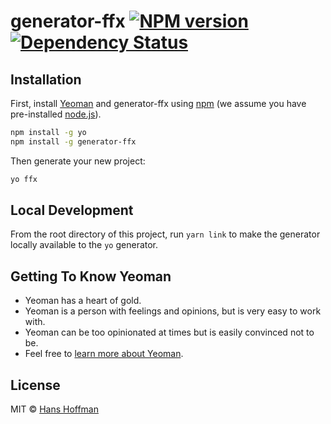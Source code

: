 # generator-ffx [![NPM version][npm-image]][npm-url] [![Dependency Status][daviddm-image]][daviddm-url]

>

## Installation

First, install [Yeoman](http://yeoman.io) and generator-ffx using [npm](https://www.npmjs.com/) (we assume you have pre-installed [node.js](https://nodejs.org/)).

```bash
npm install -g yo
npm install -g generator-ffx
```

Then generate your new project:

```bash
yo ffx
```

## Local Development

From the root directory of this project, run `yarn link` to make the generator locally available to the `yo` generator.

## Getting To Know Yeoman

- Yeoman has a heart of gold.
- Yeoman is a person with feelings and opinions, but is very easy to work with.
- Yeoman can be too opinionated at times but is easily convinced not to be.
- Feel free to [learn more about Yeoman](http://yeoman.io/).

## License

MIT © [Hans Hoffman]()

[npm-image]: https://badge.fury.io/js/generator-ffx.svg
[npm-url]: https://npmjs.org/package/generator-ffx
[daviddm-image]: https://david-dm.org/hansjhoffman/generator-ffx.svg?theme=shields.io
[daviddm-url]: https://david-dm.org/hansjhoffman/generator-ffx
